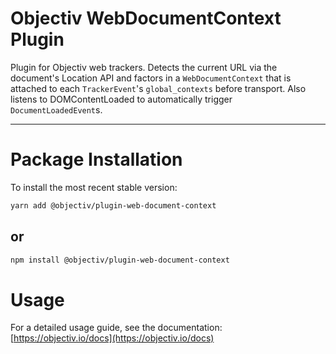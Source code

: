 # Objectiv WebDocumentContext Plugin

Plugin for Objectiv web trackers. Detects the current URL via the document's Location API and factors in a `WebDocumentContext` that is attached to each `TrackerEvent`'s `global_contexts` before transport. Also listens to DOMContentLoaded to automatically trigger `DocumentLoadedEvent`s.

---
# Package Installation
To install the most recent stable version:

```sh
yarn add @objectiv/plugin-web-document-context
```

## or
```sh
npm install @objectiv/plugin-web-document-context
```

# Usage
For a detailed usage guide, see the documentation: [https://objectiv.io/docs](https://objectiv.io/docs)
